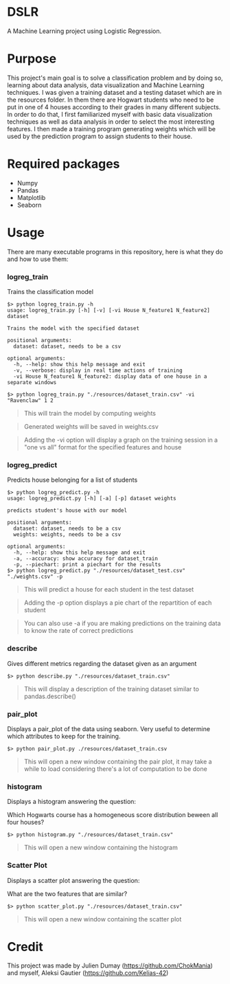 # DSLR
A Machine Learning project using Logistic Regression.

# Purpose
This project's main goal is to solve a classification problem and by doing so, learning about data analysis, data visualization and Machine Learning techniques. 
I was given a training dataset and a testing dataset which are in the resources folder. 
In them there are Hogwart students who need to be put in one of 4 houses according to their grades in many different subjects.
In order to do that, I first familiarized myself with basic data visualization techniques as well as data analysis in order to select the most interesting features. I then made a training program generating weights which will be used by the prediction program to assign students to their house.

# Required packages
* Numpy
* Pandas
* Matplotlib
* Seaborn

# Usage
There are many executable programs in this repository, here is what they do and how to use them:

### logreg_train
Trains the classification model
```
$> python logreg_train.py -h
usage: logreg_train.py [-h] [-v] [-vi House N_feature1 N_feature2] dataset

Trains the model with the specified dataset

positional arguments:
  dataset: dataset, needs to be a csv

optional arguments:
  -h, --help: show this help message and exit
  -v, --verbose: display in real time actions of training
  -vi House N_feature1 N_feature2: display data of one house in a separate windows

$> python logreg_train.py "./resources/dataset_train.csv" -vi "Ravenclaw" 1 2
```
>This will train the model by computing weights

>Generated weights will be saved in weights.csv

>Adding the -vi option will display a graph on the training session in a "one vs all" format for the specified features and house

### logreg_predict
Predicts house belonging for a list of students
```
$> python logreg_predict.py -h
usage: logreg_predict.py [-h] [-a] [-p] dataset weights

predicts student's house with our model

positional arguments:
  dataset: dataset, needs to be a csv
  weights: weights, needs to be a csv

optional arguments:
  -h, --help: show this help message and exit
  -a, --accuracy: show accuracy for dataset_train
  -p, --piechart: print a piechart for the results
$> python logreg_predict.py "./resources/dataset_test.csv" "./weights.csv" -p
```

>This will predict a house for each student in the test dataset

>Adding the -p option displays a pie chart of the repartition of each student

>You can also use -a if you are making predictions on the training data to know the rate of correct predictions

### describe
Gives different metrics regarding the dataset given as an argument
```
$> python describe.py "./resources/dataset_train.csv"
```
>This will display a description of the training dataset similar to pandas.describe()

### pair_plot
Displays a pair_plot of the data using seaborn. Very useful to determine which attributes to keep for the training.
```
$> python pair_plot.py ./resources/dataset_train.csv
```
>This will open a new window containing the pair plot, it may take a while to load considering there's a lot of computation to be done

### histogram
Displays a histogram answering the question:

Which Hogwarts course has a homogeneous score distribution beween all four houses?
```
$> python histogram.py "./resources/dataset_train.csv"
```
>This will open a new window containing the histogram

### Scatter Plot
Displays a scatter plot answering the question:

What are the two features that are similar?
```shell
$> python scatter_plot.py "./resources/dataset_train.csv"
```
>This will open a new window containing the scatter plot

# Credit
This project was made by Julien Dumay (https://github.com/ChokMania) and myself, Aleksi Gautier (https://github.com/Kelias-42)
